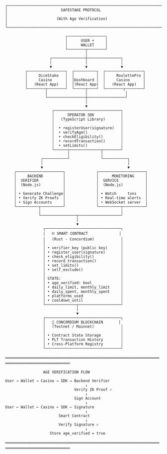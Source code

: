```
┌──────────────────────────────────────────────────────────────────────┐
│                        SAFESTAKE PROTOCOL                            │
│                      (With Age Verification)                         │
└──────────────────────────────────────────────────────────────────────┘

                           ┌─────────────────┐
                           │      USER +     │
                           │      WALLET     │
                           └────────┬────────┘
                                    │
                    ┌───────────────┼───────────────┐
                    │               │               │
                    ▼               ▼               ▼
         ┌─────────────────┐  ┌──────────┐  ┌─────────────────┐
         │     DiceStake   │  │          │  │     RoulettePro │
         │     Casino      │  │Dashboard │  │     Casino      │
         │   (React App)   │  │(React App)  │   (React App)   │
         └────────┬────────┘  └─────┬────┘  └────────┬────────┘
                  │                 │                 │
                  └─────────────────┼─────────────────┘
                                    │
                                    ▼
                     ┌──────────────────────────────┐
                     │      OPERATOR SDK            │
                     │   (TypeScript Library)       │
                     │                              │
                     │  • registerUser(signature)   │
                     │  • verifyAge()               │
                     │  • checkEligibility()        │
                     │  • recordTransaction()       │
                     │  • setLimits()               │
                     └──────┬──────────────┬────────┘
                            │              │
                ┌───────────┘              └───────────┐
                │                                      │
                ▼                                      ▼
    ┌─────────────────────┐              ┌─────────────────────┐
    │     BACKEND         │              │      MONITORING     │
    │  VERIFIER           │              │  SERVICE            │
    │  (Node.js)          │              │  (Node.js)          │
    │                     │              │                     │
    │ • Generate Challenge│              │ • Watch     txns    │
    │ • Verify ZK Proofs  │              │ • Real-time alerts  │
    │ • Sign Accounts     │              │ • WebSocket server  │
    └──────────┬──────────┘              └──────────┬──────────┘
               │                                    │
               └────────────────┬───────────────────┘
                                │
                                ▼
                 ┌──────────────────────────────────┐
                 │   ⛓️ SMART CONTRACT              │
                 │   (Rust - Concordium)            │
                 │                                  │
                 │ • verifier_key (public key)      │
                 │ • register_user(signature)       │
                 │ • check_eligibility()            │
                 │ • record_transaction()           │
                 │ • set_limits()                   │
                 │ • self_exclude()                 │
                 │                                  │
                 │ STATE:                           │
                 │ • age_verified: bool             │
                 │ • daily_limit, monthly_limit     │
                 │ • daily_spent, monthly_spent     │
                 │ • platforms_used                 │
                 │ • cooldown_until                 │
                 └──────────────┬───────────────────┘
                                │
                                ▼
                 ┌──────────────────────────────────┐
                 │   🔗 CONCORDIUM BLOCKCHAIN       │
                 │   (Testnet / Mainnet)            │
                 │                                  │
                 │ • Contract State Storage         │
                 │ • PLT Transaction History        │
                 │ • Cross-Platform Registry        │
                 └──────────────────────────────────┘

```

═══════════════════════════════════════════════════════════════════════

                     AGE VERIFICATION FLOW

    User → Wallet → Casino → SDK → Backend Verifier
                                        ↓
                                   Verify ZK Proof ✓
                                        ↓
                                   Sign Account
                                        ↓
    User ← Wallet ← Casino ← SDK ← Signature
                                        ↓
                            Smart Contract
                                        ↓
                            Verify Signature ✓
                                        ↓
                        Store age_verified = true

═══════════════════════════════════════════════════════════════════════
